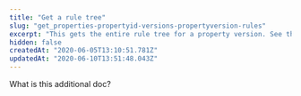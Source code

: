 ```yaml
---
title: "Get a rule tree"
slug: "get_properties-propertyid-versions-propertyversion-rules"
excerpt: "This gets the entire rule tree for a property version. See the [Rule Trees](doc:rule-trees) section for details on the response object's structure. Also use this operation to update from one rule format to another more recent version, incrementing the assigned set of features. See [Update rules to a newer set of features](doc:update-rules-to-a-newer-set-of-features)."
hidden: false
createdAt: "2020-06-05T13:10:51.781Z"
updatedAt: "2020-06-10T13:51:48.043Z"
---
```

What is this additional doc?